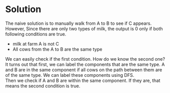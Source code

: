 # Solution
The naive solution is to manually walk from A to B to see if C appears. <br>
However, Since there are only two types of milk, the output is 0 only if both following conditions are true.
- milk at farm A is not C
- All cows from the A to B are the same type

We can easily check if the first condition. How do we know the second one?<br>
It turns out that first, we can label the components that are the same type. A and B are in the same component if all cows on the path between them are of the same type.
We can label these components using DFS. <br>
Then we check if A and B are within the same component. If they are, that means the second condition is true.
